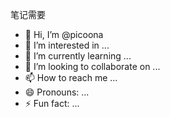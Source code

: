 笔记需要
- 👋 Hi, I’m @picoona
- 👀 I’m interested in ...
- 🌱 I’m currently learning ...
- 💞️ I’m looking to collaborate on ...
- 📫 How to reach me ...
- 😄 Pronouns: ...
- ⚡ Fun fact: ...

<!---
picoona/picoona is a ✨ special ✨ repository because its `README.md` (this file) appears on your GitHub profile.
You can click the Preview link to take a look at your changes.
--->
